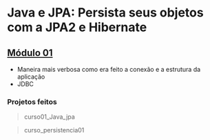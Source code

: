 # Java e JPA: Persista seus objetos com a JPA2 e Hibernate

## [Módulo 01](./modulo01.md)
- Maneira mais verbosa como era feito a conexão e a estrutura da aplicação 
- JDBC
### Projetos feitos
> curso01_Java_jpa

> curso_persistencia01
